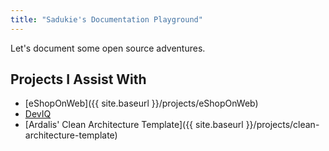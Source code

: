 ```yaml
---
title: "Sadukie's Documentation Playground"
---
```


Let's document some open source adventures.

## Projects I Assist With

- [eShopOnWeb]({{ site.baseurl }}/projects/eShopOnWeb)
- [DevIQ](https://github.com/ardalis/DevIQ-gatsby)
- [Ardalis' Clean Architecture Template]({{ site.baseurl }}/projects/clean-architecture-template)
